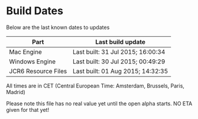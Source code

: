 # Build Dates

Below are the last known dates to updates

Part | Last build update
-----|-----
Mac Engine | Last built: 31 Jul 2015; 16:00:34
Windows Engine | Last built: 30 Jul 2015; 00:49:29
JCR6 Resource Files | Last built: 01 Aug 2015; 14:32:35
All times are in CET (Central European Time: Amsterdam, Brussels, Paris, Madrid)


Please note this file has no real value yet until the open alpha starts. NO ETA given for that yet!

